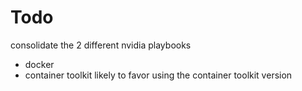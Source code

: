 # Todo

consolidate the 2 different nvidia playbooks 
- docker
- container toolkit 
likely to favor using the container toolkit version

